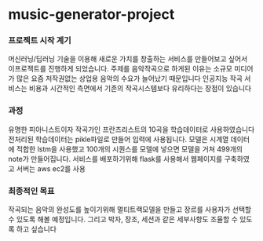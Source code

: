 # music-generator-project
### 프로젝트 시작 계기
머신러닝/딥러닝 기술을 이용해 새로운 가치를 창출하는 서비스를 만들어보고 싶어서 이프로젝트를 진행하게 되었습니다. 주제를 음악작곡으로 하게된 이유는 소규모 미디어가 많은 요즘 저작권없는 상업용 음악의 수요가 늘어났기 때문입니다 인공지능 작곡 서비스는 비용과 시간적인 측면에서 기존의 작곡시스템보다 유리하다는 장점이 있습니다

### 과정
유명한 피아니스트이자 작곡가인 프란츠리스트의 10곡을 학습데이터로 사용하였습니다 전처리된 학습데이터는 pikle파일로 만들어 입력에 사용됩니다. 모델은 시계열 데이터에 적합한 lstm을 사용했고 100개의 시퀀스를 모델에 넣으면 모델을 거쳐 499개의 note가 만들어집니다.
서비스를 배포하기위해 flask를 사용해서 웹페이지를 구축하였고 서버는 aws ec2를 사용

### 최종적인 목표
작곡되는 음악의 완성도를 높이기위해 멀티트랙모델을 만들고 장르를 사용자가 선택할수 있도록 해볼 예정입니다.
그리고 박자, 장조, 세션과 같은 세부사항도 조율할 수 있도록 하고 싶습니다

